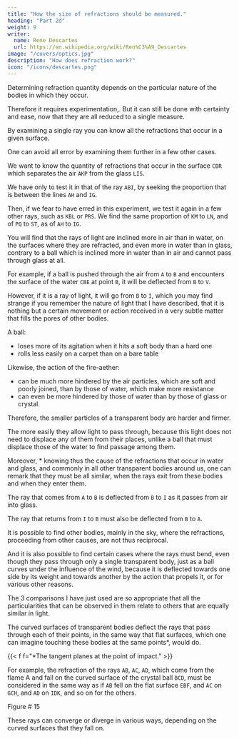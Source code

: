 ```yaml
---
title: "How the size of refractions should be measured."
heading: "Part 2d"
weight: 9
writer:
  name: Rene Descartes
  url: https://en.wikipedia.org/wiki/Ren%C3%A9_Descartes
image: "/covers/optics.jpg"
description: "How does refraction work?"
icon: "/icons/descartes.png"
---
```




Determining refraction quantity depends on the particular nature of the bodies in which they occur.

Therefore it requires experimentation,. But it can still be done with certainty and ease, now that they are all reduced to a single measure. 

By examining a single ray you can know all the refractions that occur in a given surface.

One can avoid all error by examining them further in a few other cases.

We want to know the quantity of refractions that occur in the surface `CBR` which separates the air `AKP` from the glass `LIS`.

We have only to test it in that of the ray `ABI`, by seeking the proportion that is between the lines `AH` and `IG`. 

Then, if we fear to have erred in this experiment, we test it again in a few other rays, such as `KBL` or `PRS`. We find the same proportion of `KM` to `LN`, and of `PQ` to `ST`, as of `AH` to `IG`.

<!-- , we will have no further occasion to doubt the truth. -->

<!-- But perhaps you will be surprised, * in performing these experiments, to  -->

You will find that the rays of light are inclined more in air than in water, on the surfaces where they are refracted, and even more in water than in glass, contrary to a ball which is inclined more in water than in air and cannot pass through glass at all.

For example, if a ball is pushed through the air from `A` to `B` and encounters the surface of the water `CBE` at point `B`, it will be deflected from `B` to `V`. 

However, if it is a ray of light, it will go from `B` to `I`, which you may find strange if you remember the nature of light that I have described, that it is nothing but a certain movement or action received in a very subtle matter that fills the pores of other bodies. 

A ball:
- loses more of its agitation when it hits a soft body than a hard one
- rolls less easily on a carpet than on a bare table

<!-- 1st Element subtle matter -->
Likewise, the action of the fire-aether:
- can be much more hindered by the air particles, which are soft and poorly joined, than by those of water, which make more resistance
- can even be more hindered by those of water than by those of glass or crystal. 

Therefore, the smaller particles of a transparent body are harder and firmer. 

The more easily they allow light to pass through, because this light does not need to displace any of them from their places, unlike a ball that must displace those of the water to find passage among them.

Moreover, * knowing thus the cause of the refractions that occur in water and glass, and commonly in all other transparent bodies around us, one can remark that they must be all similar, when the rays exit from these bodies and when they enter them. 

The ray that comes from `A` to `B` is deflected from `B` to `I` as it passes from air into glass. 

The ray that returns from `I` to `B` must also be deflected from `B` to `A`.

It is possible to find other bodies, mainly in the sky, where the refractions, proceeding from other causes, are not thus reciprocal. 

And it is also possible to find certain cases where the rays must bend, even though they pass through only a single transparent body, just as a ball curves under the influence of the wind, because it is deflected towards one side by its weight and towards another by the action that propels it, or for various other reasons.

The 3 comparisons I have just used are so appropriate that all the particularities that can be observed in them relate to others that are equally similar in light.

<!-- ; but I have only tried to explain those that were most relevant to my subject. -->

<!-- And I do not want to consider anything else here, except that  -->


The curved surfaces of transparent bodies deflect the rays that pass through each of their points, in the same way that flat surfaces, which one can imagine touching these bodies at the same points*, would do. 

{{< f f="*The tangent planes at the point of impact." >}}
 

For example, the refraction of the rays `AB`, `AC`, `AD`, which come from the flame A and fall on the curved surface of the crystal ball `BCD`, must be considered in the same way as if `AB` fell on the flat surface `EBF`, and `AC` on `GCH`, and `AD` on `IDK`, and so on for the others.

<!-- Why the refraction of rays entering water is equal to that of rays exiting water.

** And why this is not general in all transparent bodies.
*** That rays can sometimes be curved without exiting the same transparent body.
**** How refraction occurs at each point on curved surfaces.
 -->


Figure # 15


These rays can converge or diverge in various ways, depending on the curved surfaces that they fall on. 

<!-- And it is time for me to begin describing the structure of the eye to you, so that I can explain how the rays that enter it are arranged to cause the sensation of sight. -->